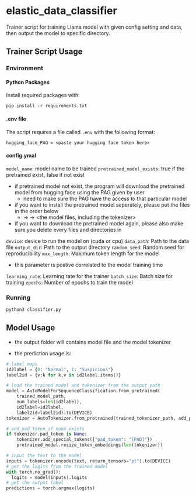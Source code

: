 # elastic_data_classifier

Trainer script for training Llama model with given config setting and data, then output the model to specific directory.

## Trainer Script Usage

### Environment

#### Python Packages

Install required packages with:

```pip install -r requirements.txt```

#### .env file

The script requires a file called `.env` with the following format:

```env
hugging_face_PAG = <paste your hugging face token here>
```

#### config.ymal

`model_name`:  model name to be trained
`pretrained_model_exists`: true if the pretrained exist, false if not exist

- if pretrained model not exist, the program will download the pretrained model from hugging face using the PAG given by user
  - need to make sure the PAG have the access to that particular model
- if you want to install the pretrained model seperately, please put the files in the order below
  - <meta-llama> -> <model name> -> <the model files, including the tokenizer>
- if you want to download the pretrained model again, please also make sure you delete every files and directories in <meta-llama>

`device`: device to run the model on (cuda or cpu)
`data_path`: Path to the data file
`output_dir`: Path to the output directory
`random_seed`: Random seed for reproducibility
`max_length`: Maximum token length for the model

- this parameter is postive correlated to the model training time

`learning_rate`: Learning rate for the trainer
`batch_size`: Batch size for training
`epochs`: Number of epochs to train the model

### Running

```bash
python3 classifier.py
```

## Model Usage

- the output folder will contains model file and the model tokenizer

- the prediction usage is:

```python
# label maps
id2label = {0: "Normal", 1: "Suspicious"}
label2id = {v:k for k,v in id2label.items()}

# load the trained model and tokenizer from the output path
model = AutoModelForSequenceClassification.from_pretrained(
    trained_model_path,
    num_labels=len(id2label),
    id2label=id2label,
    label2id=label2id).to(DEVICE)
tokenizer = AutoTokenizer.from_pretrained(trained_tokenizer_path, add_prefix_space=True)

# add pad token if none exists
if tokenizer.pad_token is None:
    tokenizer.add_special_tokens({"pad_token": "[PAD]"})
    pretrained_model.resize_token_embeddings(len(tokenizer))

# input the text to the model
inputs = tokenizer.encode(text, return_tensors="pt").to(DEVICE)
# get the logits from the trained model
with torch.no_grad():
  logits = model(inputs).logits
# get the output label
predictions = torch.argmax(logits)
```

